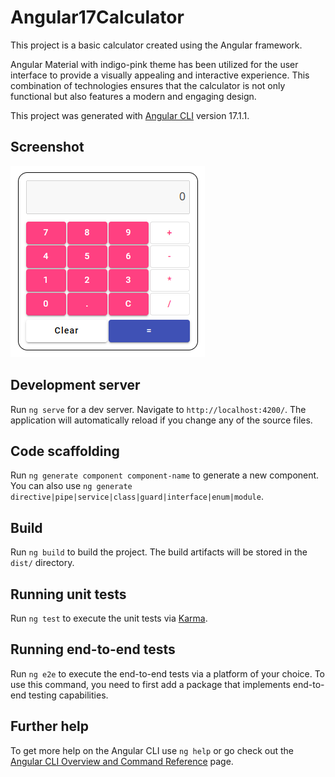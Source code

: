 # Angular17Calculator

This project is a basic calculator created using the Angular framework. 

Angular Material with indigo-pink theme has been utilized for the user interface to provide a visually appealing and interactive experience. 
This combination of technologies ensures that the calculator is not only functional but also features a modern and engaging design.


This project was generated with [Angular CLI](https://github.com/angular/angular-cli) version 17.1.1.

## Screenshot

![Alt text](/src/assets/screenshot.png?raw=true "Angular Calculator")

## Development server

Run `ng serve` for a dev server. Navigate to `http://localhost:4200/`. The application will automatically reload if you change any of the source files.

## Code scaffolding

Run `ng generate component component-name` to generate a new component. You can also use `ng generate directive|pipe|service|class|guard|interface|enum|module`.

## Build

Run `ng build` to build the project. The build artifacts will be stored in the `dist/` directory.

## Running unit tests

Run `ng test` to execute the unit tests via [Karma](https://karma-runner.github.io).

## Running end-to-end tests

Run `ng e2e` to execute the end-to-end tests via a platform of your choice. To use this command, you need to first add a package that implements end-to-end testing capabilities.

## Further help

To get more help on the Angular CLI use `ng help` or go check out the [Angular CLI Overview and Command Reference](https://angular.io/cli) page.

